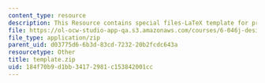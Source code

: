 ```yaml
---
content_type: resource
description: This Resource contains special files-LaTeX template for problem set.
file: https://ol-ocw-studio-app-qa.s3.amazonaws.com/courses/6-046j-design-and-analysis-of-algorithms-spring-2015/184f70b9d1bb34172981c153842001cc_template.zip
file_type: application/zip
parent_uid: d03775d6-6b3d-83cd-7232-20b2fcdc643a
resourcetype: Other
title: template.zip
uid: 184f70b9-d1bb-3417-2981-c153842001cc
---
```

